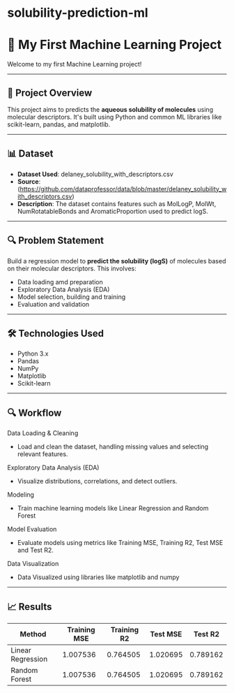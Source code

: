 # solubility-prediction-ml
# 🧠 My First Machine Learning Project

Welcome to my first Machine Learning project! 

---

## 🚀 Project Overview

This project aims to predicts the **aqueous solubility of molecules** using molecular descriptors. It's built using Python and common ML libraries like scikit-learn, pandas, and matplotlib.

---

## 📊 Dataset

- **Dataset Used**: delaney_solubility_with_descriptors.csv
- **Source**: (https://github.com/dataprofessor/data/blob/master/delaney_solubility_with_descriptors.csv)
- **Description**: The dataset contains features such as MolLogP, MolWt,	NumRotatableBonds and	AromaticProportion used to predict logS.

---

## 🔍 Problem Statement

Build a regression model to **predict the solubility (logS)** of molecules based on their molecular descriptors.
This involves:
- Data loading amd preparation 
- Exploratory Data Analysis (EDA)
- Model selection, building and training
- Evaluation and validation

---

## 🛠️ Technologies Used

- Python 3.x
- Pandas
- NumPy
- Matplotlib
- Scikit-learn

---

## 🔍 Workflow
Data Loading & Cleaning

- Load and clean the dataset, handling missing values and selecting relevant features.

Exploratory Data Analysis (EDA)

- Visualize distributions, correlations, and detect outliers.

Modeling

- Train machine learning models like Linear Regression and Random Forest

Model Evaluation

- Evaluate models using metrics like Training MSE,	Training R2,	Test MSE and	Test R2.

Data Visualization

- Data Visualized using libraries like matplotlib and numpy

---

## 📈 Results

| Method            | Training MSE | Training R2 | Test MSE  | Test R2  |
| ----------------- | ------------ | ----------- | --------- | -------- |
| Linear Regression | 1.007536     | 0.764505    | 1.020695  | 0.789162 |
| Random Forest     | 1.007536     | 0.764505    | 1.020695  | 0.789162 |







